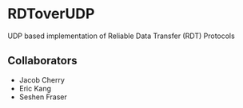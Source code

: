 # RDToverUDP
UDP based implementation of Reliable Data Transfer (RDT) Protocols

## Collaborators
- Jacob Cherry
- Eric Kang
- Seshen Fraser
